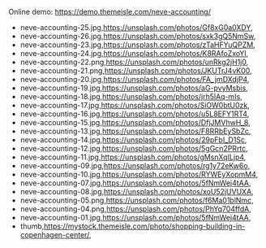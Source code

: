 Online demo: https://demo.themeisle.com/neve-accounting/



- neve-accounting-25.jpg,https://unsplash.com/photos/Gf8xG0a0XDY,
- neve-accounting-26.jpg,https://unsplash.com/photos/sxk3gQ5NmSw,
- neve-accounting-23.jpg,https://unsplash.com/photos/zTaHFYuQPZM,
- neve-accounting-24.jpg,https://unsplash.com/photos/K8RAfoZxoYI,
- neve-accounting-22.png,https://unsplash.com/photos/unRkg2jH1j0,
- neve-accounting-21.png,https://unsplash.com/photos/JKUTrJ4vK00,
- neve-accounting-20.jpg,https://unsplash.com/photos/FA_jmDXdjP4,
- neve-accounting-19.jpg,https://unsplash.com/photos/aG-pvyMsbis,
- neve-accounting-18.jpg,https://unsplash.com/photos/jrh5lAq-mIs,
- neve-accounting-17.jpg,https://unsplash.com/photos/SiOW0btU0zk,
- neve-accounting-16.jpg,https://unsplash.com/photos/u5L8EFY1RT4,
- neve-accounting-15.jpg,https://unsplash.com/photos/DfjJMVhwH_8,
- neve-accounting-13.jpg,https://unsplash.com/photos/F8RRbEySbZc,
- neve-accounting-14.jpg,https://unsplash.com/photos/29pFbI_D1Sc,
- neve-accounting-12.jpg,https://unsplash.com/photos/5gGcn2PRrtc,
- neve-accounting-11.jpg,https://unsplash.com/photos/gMsnXqILjp4,
- neve-accounting-09.jpg,https://unsplash.com/photos/rg1y72eKw6o,
- neve-accounting-10.jpg,https://unsplash.com/photos/RYWEyXopmM4,
- neve-accounting-07.jpg,https://unsplash.com/photos/5fNmWej4tAA,
- neve-accounting-08.jpg,https://unsplash.com/photos/xoU52jUVUXA,
- neve-accounting-05.png,https://unsplash.com/photos/f6Ma01blNmc,
- neve-accounting-04.png,https://unsplash.com/photos/PhYq704ffdA,
- neve-accounting-01.jpg,https://unsplash.com/photos/5fNmWej4tAA,
- thumb,https://mystock.themeisle.com/photo/shopping-building-in-copenhagen-center/,
